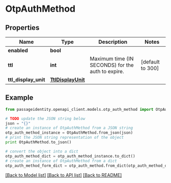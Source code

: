 # OtpAuthMethod


## Properties
Name | Type | Description | Notes
------------ | ------------- | ------------- | -------------
**enabled** | **bool** |  | 
**ttl** | **int** | Maximum time (IN SECONDS) for the auth to expire. | [default to 300]
**ttl_display_unit** | [**TtlDisplayUnit**](TtlDisplayUnit.md) |  | 

## Example

```python
from passageidentity.openapi_client.models.otp_auth_method import OtpAuthMethod

# TODO update the JSON string below
json = "{}"
# create an instance of OtpAuthMethod from a JSON string
otp_auth_method_instance = OtpAuthMethod.from_json(json)
# print the JSON string representation of the object
print OtpAuthMethod.to_json()

# convert the object into a dict
otp_auth_method_dict = otp_auth_method_instance.to_dict()
# create an instance of OtpAuthMethod from a dict
otp_auth_method_form_dict = otp_auth_method.from_dict(otp_auth_method_dict)
```
[[Back to Model list]](../README.md#documentation-for-models) [[Back to API list]](../README.md#documentation-for-api-endpoints) [[Back to README]](../README.md)


